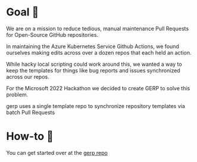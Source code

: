 # Goal 💞
We are on a mission to reduce tedious, manual maintenance Pull Requests for Open-Source GitHub repositories.

In maintaining the Azure Kubernetes Service Github Actions, we found ourselves making edits across over a dozen repos that each held an action.

While hacky local scripting could work around this, we wanted a way to keep the templates for things like bug reports and issues synchronized across our repos.

For the Microsoft 2022 Hackathon we decided to create GERP to solve this problem.

gerp uses a single template repo to synchronize repository templates via batch Pull Requests

# How-to 🧠 
You can get started over at the [gerp repo](https://github.com/gerp-project/gerp)
